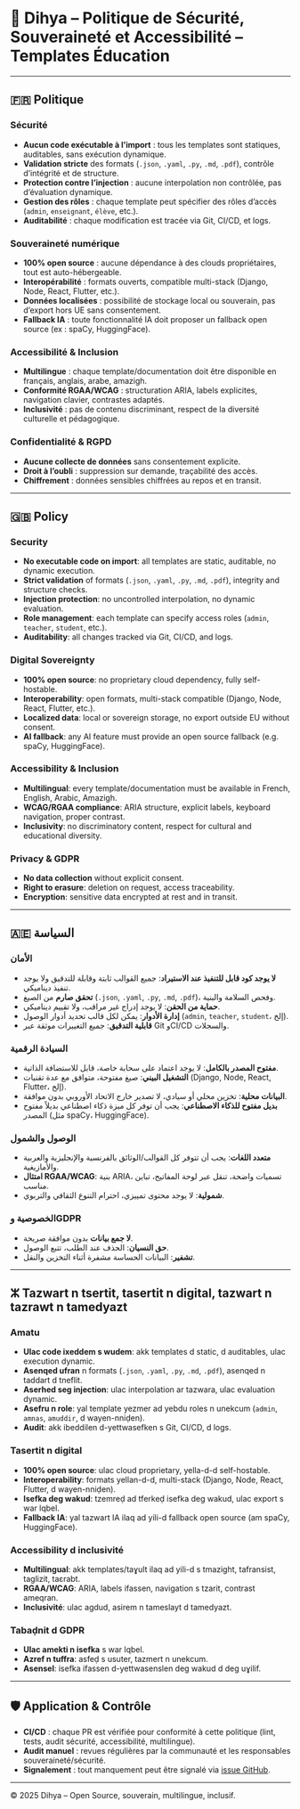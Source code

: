 # 📜 Dihya – Politique de Sécurité, Souveraineté et Accessibilité – Templates Éducation

---

## 🇫🇷 Politique

### Sécurité
- **Aucun code exécutable à l’import** : tous les templates sont statiques, auditables, sans exécution dynamique.
- **Validation stricte** des formats (`.json`, `.yaml`, `.py`, `.md`, `.pdf`), contrôle d’intégrité et de structure.
- **Protection contre l’injection** : aucune interpolation non contrôlée, pas d’évaluation dynamique.
- **Gestion des rôles** : chaque template peut spécifier des rôles d’accès (`admin`, `enseignant`, `élève`, etc.).
- **Auditabilité** : chaque modification est tracée via Git, CI/CD, et logs.

### Souveraineté numérique
- **100% open source** : aucune dépendance à des clouds propriétaires, tout est auto-hébergeable.
- **Interopérabilité** : formats ouverts, compatible multi-stack (Django, Node, React, Flutter, etc.).
- **Données localisées** : possibilité de stockage local ou souverain, pas d’export hors UE sans consentement.
- **Fallback IA** : toute fonctionnalité IA doit proposer un fallback open source (ex : spaCy, HuggingFace).

### Accessibilité & Inclusion
- **Multilingue** : chaque template/documentation doit être disponible en français, anglais, arabe, amazigh.
- **Conformité RGAA/WCAG** : structuration ARIA, labels explicites, navigation clavier, contrastes adaptés.
- **Inclusivité** : pas de contenu discriminant, respect de la diversité culturelle et pédagogique.

### Confidentialité & RGPD
- **Aucune collecte de données** sans consentement explicite.
- **Droit à l’oubli** : suppression sur demande, traçabilité des accès.
- **Chiffrement** : données sensibles chiffrées au repos et en transit.

---

## 🇬🇧 Policy

### Security
- **No executable code on import**: all templates are static, auditable, no dynamic execution.
- **Strict validation** of formats (`.json`, `.yaml`, `.py`, `.md`, `.pdf`), integrity and structure checks.
- **Injection protection**: no uncontrolled interpolation, no dynamic evaluation.
- **Role management**: each template can specify access roles (`admin`, `teacher`, `student`, etc.).
- **Auditability**: all changes tracked via Git, CI/CD, and logs.

### Digital Sovereignty
- **100% open source**: no proprietary cloud dependency, fully self-hostable.
- **Interoperability**: open formats, multi-stack compatible (Django, Node, React, Flutter, etc.).
- **Localized data**: local or sovereign storage, no export outside EU without consent.
- **AI fallback**: any AI feature must provide an open source fallback (e.g. spaCy, HuggingFace).

### Accessibility & Inclusion
- **Multilingual**: every template/documentation must be available in French, English, Arabic, Amazigh.
- **WCAG/RGAA compliance**: ARIA structure, explicit labels, keyboard navigation, proper contrast.
- **Inclusivity**: no discriminatory content, respect for cultural and educational diversity.

### Privacy & GDPR
- **No data collection** without explicit consent.
- **Right to erasure**: deletion on request, access traceability.
- **Encryption**: sensitive data encrypted at rest and in transit.

---

## 🇦🇪 السياسة

### الأمان
- **لا يوجد كود قابل للتنفيذ عند الاستيراد**: جميع القوالب ثابتة وقابلة للتدقيق ولا يوجد تنفيذ ديناميكي.
- **تحقق صارم** من الصيغ (`.json`, `.yaml`, `.py`, `.md`, `.pdf`)، وفحص السلامة والبنية.
- **حماية من الحقن**: لا يوجد إدراج غير مراقب، ولا تقييم ديناميكي.
- **إدارة الأدوار**: يمكن لكل قالب تحديد أدوار الوصول (`admin`, `teacher`, `student`، إلخ).
- **قابلية التدقيق**: جميع التغييرات موثقة عبر Git وCI/CD والسجلات.

### السيادة الرقمية
- **مفتوح المصدر بالكامل**: لا يوجد اعتماد على سحابة خاصة، قابل للاستضافة الذاتية.
- **التشغيل البيني**: صيغ مفتوحة، متوافق مع عدة تقنيات (Django, Node, React, Flutter، إلخ).
- **البيانات محلية**: تخزين محلي أو سيادي، لا تصدير خارج الاتحاد الأوروبي بدون موافقة.
- **بديل مفتوح للذكاء الاصطناعي**: يجب أن توفر كل ميزة ذكاء اصطناعي بديلاً مفتوح المصدر (مثل spaCy، HuggingFace).

### الوصول والشمول
- **متعدد اللغات**: يجب أن تتوفر كل القوالب/الوثائق بالفرنسية والإنجليزية والعربية والأمازيغية.
- **امتثال RGAA/WCAG**: بنية ARIA، تسميات واضحة، تنقل عبر لوحة المفاتيح، تباين مناسب.
- **شمولية**: لا يوجد محتوى تمييزي، احترام التنوع الثقافي والتربوي.

### الخصوصية وGDPR
- **لا جمع بيانات** بدون موافقة صريحة.
- **حق النسيان**: الحذف عند الطلب، تتبع الوصول.
- **تشفير**: البيانات الحساسة مشفرة أثناء التخزين والنقل.

---

## ⵣ Tazwart n tsertit, tasertit n digital, tazwart n tazrawt n tamedyazt

### Amatu
- **Ulac code ixeddem s wudem**: akk templates d static, d auditables, ulac execution dynamic.
- **Asenqed ufran** n formats (`.json`, `.yaml`, `.py`, `.md`, `.pdf`), asenqed n taddart d tneflit.
- **Aserhed seg injection**: ulac interpolation ar tazwara, ulac evaluation dynamic.
- **Asefru n role**: yal template yezmer ad yebdu roles n unekcum (`admin`, `amnas`, `amuddir`, d wayen-nniḍen).
- **Audit**: akk ibeddilen d-yettwasefken s Git, CI/CD, d logs.

### Tasertit n digital
- **100% open source**: ulac cloud proprietary, yella-d-d self-hostable.
- **Interoperability**: formats yellan-d-d, multi-stack (Django, Node, React, Flutter, d wayen-nniḍen).
- **Isefka deg wakud**: tzemreḍ ad tferkeḍ isefka deg wakud, ulac export s war lqbel.
- **Fallback IA**: yal tazwart IA ilaq ad yili-d fallback open source (am spaCy, HuggingFace).

### Accessibility d inclusivité
- **Multilingual**: akk templates/taɣult ilaq ad yili-d s tmazight, tafransist, taglizit, taɛrabt.
- **RGAA/WCAG**: ARIA, labels ifassen, navigation s tzarit, contrast ameqran.
- **Inclusivité**: ulac agdud, asirem n tameslayt d tamedyazt.

### Tabaḍnit d GDPR
- **Ulac amekti n isefka** s war lqbel.
- **Azref n tuffra**: asfeḍ s usuter, tazmert n unekcum.
- **Asensel**: isefka ifassen d-yettwasenslen deg wakud d deg uɣilif.

---

## 🛡️ Application & Contrôle

- **CI/CD** : chaque PR est vérifiée pour conformité à cette politique (lint, tests, audit sécurité, accessibilité, multilingue).
- **Audit manuel** : revues régulières par la communauté et les responsables souveraineté/sécurité.
- **Signalement** : tout manquement peut être signalé via [issue GitHub](https://github.com/dihya-org/dihya/issues).

---

© 2025 Dihya – Open Source, souverain, multilingue, inclusif.
